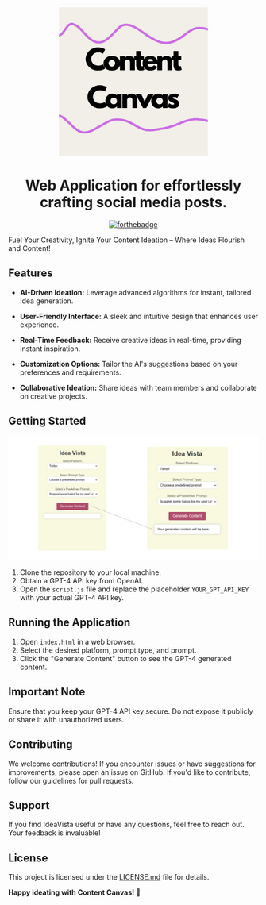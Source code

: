 <div align="center">

<img src="https://raw.githubusercontent.com/Mohiit70/Content-Canvas/main/img/Content.png" width=300 height=300>

<h1>Web Application for effortlessly crafting social media posts.</h1>

[![forthebadge](https://forthebadge.com/images/badges/made-with-javascript.svg)](https://forthebadge.com)

</div>

Fuel Your Creativity, Ignite Your Content Ideation – Where Ideas Flourish and Content!


## Features

- **AI-Driven Ideation:** Leverage advanced algorithms for instant, tailored idea generation.
  
- **User-Friendly Interface:** A sleek and intuitive design that enhances user experience.
  
- **Real-Time Feedback:** Receive creative ideas in real-time, providing instant inspiration.

- **Customization Options:** Tailor the AI's suggestions based on your preferences and requirements.

- **Collaborative Ideation:** Share ideas with team members and collaborate on creative projects.

## Getting Started

![Project Image/GIF](https://raw.githubusercontent.com/Mohiit70/Content-Canvas/main/img/Screenshot%202023-12-04%20233429.png)

1. Clone the repository to your local machine.
2. Obtain a GPT-4 API key from OpenAI.
3. Open the `script.js` file and replace the placeholder `YOUR_GPT_API_KEY` with your actual GPT-4 API key.

## Running the Application

1. Open `index.html` in a web browser.
2. Select the desired platform, prompt type, and prompt.
3. Click the "Generate Content" button to see the GPT-4 generated content.

## Important Note

Ensure that you keep your GPT-4 API key secure. Do not expose it publicly or share it with unauthorized users.

## Contributing

We welcome contributions! If you encounter issues or have suggestions for improvements, please open an issue on GitHub. If you'd like to contribute, follow our guidelines for pull requests.

## Support

If you find IdeaVista useful or have any questions, feel free to reach out. Your feedback is invaluable!

## License

This project is licensed under the [LICENSE.md](LICENSE.md) file for details.


**Happy ideating with Content Canvas! 🚀**

